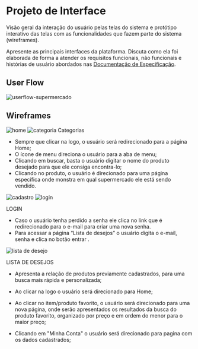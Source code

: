 
# Projeto de Interface

Visão geral da interação do usuário pelas telas do sistema e protótipo interativo das telas com as funcionalidades que fazem parte do sistema (wireframes).

 Apresente as principais interfaces da plataforma. Discuta como ela foi elaborada de forma a atender os requisitos funcionais, não funcionais e histórias de usuário abordados nas <a href="2-Especificação do Projeto.md"> Documentação de Especificação</a>.

## User Flow
![userflow-supermercado](https://user-images.githubusercontent.com/89820803/136298944-71dfdaa6-9554-432b-97e9-32553d6be6c7.jpg)


## Wireframes
![home](https://user-images.githubusercontent.com/89584687/136302797-8fee7c5f-74f7-415e-ab9a-e3377625605d.png)
![categoria](https://user-images.githubusercontent.com/89584687/136302830-6ef7d90b-b6bb-4180-b068-f4cb929ffba6.png)
Categorias

* Sempre que clicar na logo, o usuário será redirecionado para a página Home;
* O ícone de menu direciona o usuário para a aba de menu;
* Clicando em buscar, basta o usuário digitar o nome do produto desejado para que ele consiga encontra-lo;
* Clicando no produto, o usuário é direcionado para uma página específica onde monstra em qual supermercado ele está sendo vendido.

![cadastro](https://user-images.githubusercontent.com/89584687/136302835-b1759dfd-fb47-4543-9542-87aa61c0b1a9.png)
![login](https://user-images.githubusercontent.com/89584687/136302839-a456bc43-bd77-4212-b7ff-8b35c051d480.png)

LOGIN

* Caso o usuário tenha perdido a senha ele clica no link que é redirecionado para o e-mail para criar uma nova senha. 
* Para acessar a página “Lista de desejos” o usuário digita o e-mail, senha e clica no botão entrar .


![lista de desejo](https://user-images.githubusercontent.com/89584687/136304342-d133bf1d-a42d-4fc5-8128-824d03c5705e.png)

LISTA DE DESEJOS 

* Apresenta a relação de produtos previamente cadastrados, para uma busca mais rápida e personalizada; 

* Ao clicar na logo o usuário será direcionado para Home; 

* Ao clicar no item/produto favorito, o usuário será direcionado para uma nova página, onde serão apresentados os resultados da busca do produto favorito, organizado por preço e em ordem do menor para o maior preço; 

* Clicando em "Minha Conta" o usuário será direcionado para pagina com os dados cadastrados;

